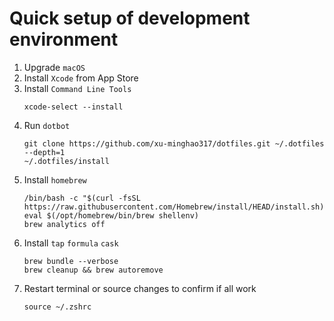 # Quick setup of development environment

1. Upgrade `macOS`
2. Install `Xcode` from App Store
3. Install `Command Line Tools`
   ```shell
   xcode-select --install
   ```
4. Run `dotbot`
   ```shell
   git clone https://github.com/xu-minghao317/dotfiles.git ~/.dotfiles --depth=1
   ~/.dotfiles/install
   ```
5. Install `homebrew`
   ```shell
   /bin/bash -c "$(curl -fsSL https://raw.githubusercontent.com/Homebrew/install/HEAD/install.sh)"
   eval $(/opt/homebrew/bin/brew shellenv)
   brew analytics off
   ```
6. Install `tap` `formula` `cask`
   ```shell
   brew bundle --verbose
   brew cleanup && brew autoremove
   ```
7. Restart terminal or source changes to confirm if all work
   ```shell
   source ~/.zshrc
   ```